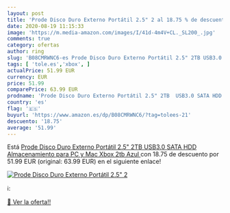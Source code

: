 ```yaml
---
layout: post
title: 'Prode Disco Duro Externo Portátil 2.5" 2 al 18.75 % de descuento'
date: 2020-08-19 11:15:33
image: 'https://m.media-amazon.com/images/I/41d-4m4V+CL._SL200_.jpg'
comments: true
category: ofertas
author: ring
slug: 'B08CMRWNC6-es Prode Disco Duro Externo Portátil 2.5" 2TB USB3.0 SATA HDD...'
tags: [ 'tole.es','xbox', ]
actualPrice: 51.99 EUR
currency: EUR
price: 51.99
comparePrice: 63.99 EUR
prodname: 'Prode Disco Duro Externo Portátil 2.5" 2TB  USB3.0 SATA HDD Almacenamiento para PC y Mac Xbox  2tb  Azul '
country: 'es'
flag: '🇪🇸'
buyurl: 'https://www.amazon.es/dp/B08CMRWNC6/?tag=tolees-21'
descuento: '18.75'
average: '51.99'
---
```


Está [Prode Disco Duro Externo Portátil 2.5" 2TB  USB3.0 SATA HDD Almacenamiento para PC y Mac Xbox  2tb  Azul ](https://www.amazon.es/dp/B08CMRWNC6/?tag=tolees-21) con 18.75 de descuento por 51.99 EUR (original: 63.99 EUR) en el siguiente enlace!

[![Prode Disco Duro Externo Portátil 2.5" 2](https://m.media-amazon.com/images/I/41d-4m4V+CL._SL200_.jpg)](https://www.amazon.es/dp/B08CMRWNC6/?tag=tolees-21)

ℹ️:


[🛒 Ver la oferta!!](https://www.amazon.es/dp/B08CMRWNC6/?tag=tolees-21)

